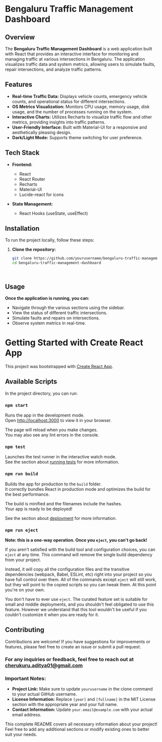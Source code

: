 # Bengaluru Traffic Management Dashboard

## Overview

The **Bengaluru Traffic Management Dashboard** is a web application built with React that provides an interactive interface for monitoring and managing traffic at various intersections in Bengaluru. The application visualizes traffic data and system metrics, allowing users to simulate faults, repair intersections, and analyze traffic patterns.

## Features

- **Real-time Traffic Data:** Displays vehicle counts, emergency vehicle counts, and operational status for different intersections.
- **OS Metrics Visualization:** Monitors CPU usage, memory usage, disk usage, and the number of processes running on the system.
- **Interactive Charts:** Utilizes Recharts to visualize traffic flow and other metrics, providing insights into traffic patterns.
- **User-Friendly Interface:** Built with Material-UI for a responsive and aesthetically pleasing design.
- **Dark/Light Mode:** Supports theme switching for user preference.

## Tech Stack

- **Frontend:**
  - React
  - React Router
  - Recharts
  - Material-UI
  - Lucide-react for icons

- **State Management:** 
  - React Hooks (useState, useEffect)

## Installation

To run the project locally, follow these steps:

1. **Clone the repository:**
   ```bash
   git clone https://github.com/yourusername/bengaluru-traffic-management-dashboard.git
   cd bengaluru-traffic-management-dashboard




## Usage
**Once the application is running, you can:**

- Navigate through the various sections using the sidebar.
- View the status of different traffic intersections.
- Simulate faults and repairs on intersections.
- Observe system metrics in real-time.




# Getting Started with Create React App

This project was bootstrapped with [Create React App](https://github.com/facebook/create-react-app).

## Available Scripts

In the project directory, you can run:

### `npm start`

Runs the app in the development mode.\
Open [http://localhost:3000](http://localhost:3000) to view it in your browser.

The page will reload when you make changes.\
You may also see any lint errors in the console.

### `npm test`

Launches the test runner in the interactive watch mode.\
See the section about [running tests](https://facebook.github.io/create-react-app/docs/running-tests) for more information.

### `npm run build`

Builds the app for production to the `build` folder.\
It correctly bundles React in production mode and optimizes the build for the best performance.

The build is minified and the filenames include the hashes.\
Your app is ready to be deployed!

See the section about [deployment](https://facebook.github.io/create-react-app/docs/deployment) for more information.

### `npm run eject`

**Note: this is a one-way operation. Once you `eject`, you can't go back!**

If you aren't satisfied with the build tool and configuration choices, you can `eject` at any time. This command will remove the single build dependency from your project.

Instead, it will copy all the configuration files and the transitive dependencies (webpack, Babel, ESLint, etc) right into your project so you have full control over them. All of the commands except `eject` will still work, but they will point to the copied scripts so you can tweak them. At this point you're on your own.

You don't have to ever use `eject`. The curated feature set is suitable for small and middle deployments, and you shouldn't feel obligated to use this feature. However we understand that this tool wouldn't be useful if you couldn't customize it when you are ready for it.




## Contributing
Contributions are welcome! If you have suggestions for improvements or features, please feel free to create an issue or submit a pull request.


### For any inquiries or feedback, feel free to reach out at cherukuru.aditya01@gmail.com

### Important Notes:

- **Project Link:** Make sure to update `yourusername` in the clone command to your actual GitHub username.
- **License Information:** Replace `[year]` and `[fullname]` in the MIT License section with the appropriate year and your full name.
- **Contact Information:** Update `your.email@example.com` with your actual email address.

This complete README covers all necessary information about your project! Feel free to add any additional sections or modify existing ones to better suit your needs.


